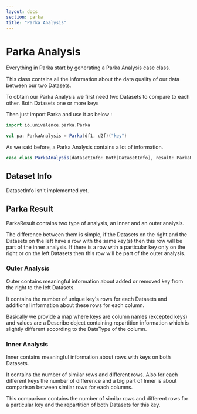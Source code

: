 ```yaml
---
layout: docs
section: parka
title: "Parka Analysis"
---
```


# Parka Analysis

Everything in Parka start by generating a Parka Analysis case class.

This class contains all the information about the data quality of our data between our two Datasets.

To obtain our Parka Analysis we first need two Datasets to compare to each other. Both Datasets one or more keys 

Then just import Parka and use it as below :

```scala
import io.univalence.parka.Parka

val pa: ParkaAnalysis = Parka(df1, d2f)("key")
```

As we said before, a Parka Analysis contains a lot of information.

````scala
case class ParkaAnalysis(datasetInfo: Both[DatasetInfo], result: ParkaResult)
````

## Dataset Info

DatasetInfo isn't implemented yet.

## Parka Result

ParkaResult contains two type of analysis, an inner and an outer analysis.

The difference between them is simple, if the Datasets on the right and the Datasets on the left have a row with the same key(s) then this row will be part of the inner analysis. 
If there is a row with a particular key only on the right or on the left Datasets then this row will be part of the outer analysis.

### Outer Analysis

Outer contains meaningful information about added or removed key from the right to the left Datasets.

It contains the number of unique key's rows for each Datasets and additional information about these rows for each column. 

Basically we provide a map where keys are column names (excepted keys) and values are a Describe object containing repartition information which is slightly different according to the DataType of the column.

### Inner Analysis

Inner contains meaningful information about rows with keys on both Datasets.

It contains the number of similar rows and different rows. Also for each different keys the number of difference and a big part of Inner is about comparison between similar rows for each columns.

This comparison contains the number of similar rows and different rows for a particular key and the repartition of both Datasets for this key.